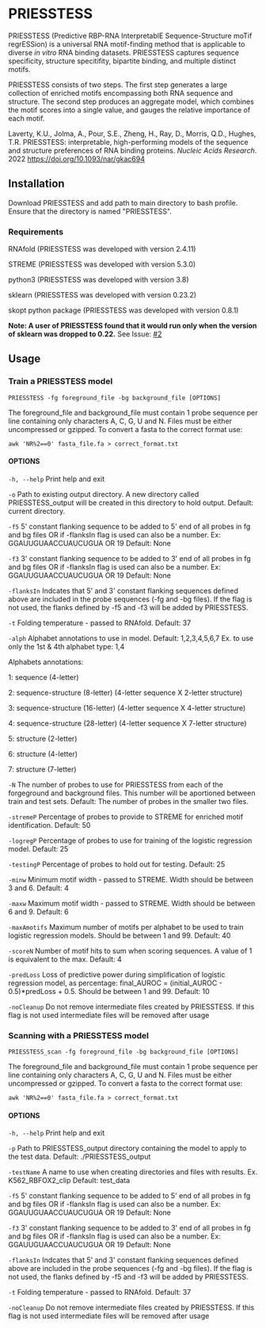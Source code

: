 # PRIESSTESS

PRIESSTESS (Predictive RBP-RNA InterpretablE Sequence-Structure moTif regrESSion) is a universal RNA motif-finding method that is applicable to diverse *in vitro* RNA binding datasets. PRIESSTESS captures sequence specificity, structure specitifity, bipartite binding, and multiple distinct motifs.

PRIESSTESS consists of two steps. The first step generates a large collection of enriched motifs encompassing both RNA sequence and structure. The second step produces an aggregate model, which combines the motif scores into a single value, and gauges the relative importance of each motif. 

Laverty, K.U., Jolma, A., Pour, S.E., Zheng, H., Ray, D., Morris, Q.D., Hughes, T.R. PRIESSTESS: interpretable, high-performing models of the sequence and structure preferences of RNA binding proteins. *Nucleic Acids Research*. 2022 https://doi.org/10.1093/nar/gkac694

## Installation

Download PRIESSTESS and add path to main directory to bash profile. Ensure that the directory is named "PRIESSTESS".

### Requirements

RNAfold (PRIESSTESS was developed with version  2.4.11)

STREME (PRIESSTESS was developed with version  5.3.0)

python3 (PRIESSTESS was developed with version 3.8)

sklearn (PRIESSTESS was developed with version 0.23.2)

skopt python package (PRIESSTESS was developed with version  0.8.1)

**Note: A user of PRIESSTESS found that it would run only when the version of sklearn was dropped to 0.22.** See Issue: [#2](/../../issues/2)

## Usage

### Train a PRIESSTESS model 

  `PRIESSTESS -fg foreground_file -bg background_file [OPTIONS]`

The foreground_file and background_file must contain 1 probe sequence per line containing only characters A, C, G, U and N. Files must be either uncompressed or gzipped. To convert a fasta to the correct format use:
  
  `awk 'NR%2==0' fasta_file.fa > correct_format.txt`

#### OPTIONS

  `-h, --help`  Print help and exit

  `-o`          Path to existing output directory. A new directory called PRIESSTESS_output will be created in this directory to hold output. Default: current directory.

  `-f5`         5' constant flanking sequence to be added to 5' end of all probes in fg and bg files OR if -flanksIn flag is used can also be a number. Ex: GGAUUGUAACCUAUCUGUA OR 19    Default: None

  `-f3`         3' constant flanking sequence to be added to 3' end of all probes in fg and bg files OR if -flanksIn flag is used can also be a number. Ex: GGAUUGUAACCUAUCUGUA OR 19    Default: None

  `-flanksIn`   Indcates that 5' and 3' constant flanking sequences defined above are included in the probe sequences (-fg and -bg files). If the flag is not used, the flanks defined by -f5 and -f3 will be added by PRIESSTESS.

  `-t`          Folding temperature - passed to RNAfold. Default: 37

  `-alph`       Alphabet annotations to use in model. Default: 1,2,3,4,5,6,7    Ex. to use only the 1st & 4th alphabet type: 1,4

Alphabets annotations:

1: sequence (4-letter)

2: sequence-structure (8-letter) (4-letter sequence X 2-letter structure)

3: sequence-structure (16-letter) (4-letter sequence X 4-letter structure)

4: sequence-structure (28-letter) (4-letter sequence X 7-letter structure)

5: structure (2-letter)

6: structure (4-letter)

7: structure (7-letter)

  `-N`          The number of probes to use for PRIESSTESS from each of the forgeground and background files. This number will be aportioned between train and test sets. Default: The number of probes in the smaller two files.

  `-stremeP`    Percentage of probes to provide to STREME for enriched motif identification. Default: 50

  `-logregP`    Percentage of probes to use for training of the logistic regression model. Default: 25

  `-testingP`   Percentage of probes to hold out for testing. Default: 25

  `-minw`       Minimum motif width - passed to STREME. Width should be between 3 and 6. Default: 4

  `-maxw`       Maximum motif width - passed to STREME. Width should be between 6 and 9. Default: 6

  `-maxAmotifs` Maximum number of motifs per alphabet to be used to train logistic regression models. Should be between 1 and 99. Default: 40

  `-scoreN`     Number of motif hits to sum when scoring sequences. A value of 1 is equivalent to the max. Default: 4

  `-predLoss`   Loss of predictive power during simplification of logistic regression model, as percentage: final_AUROC = (initial_AUROC - 0.5)\*predLoss + 0.5. Should be between 1 and 99. Default: 10

  `-noCleanup`  Do not remove intermediate files created by PRIESSTESS. If this flag is not used intermediate files will be removed after usage
  
### Scanning with a PRIESSTESS model 

  `PRIESSTESS_scan -fg foreground_file -bg background_file [OPTIONS]`

The foreground_file and background_file must contain 1 probe sequence per line containing only characters A, C, G, U and N. Files must be either uncompressed or gzipped. To convert a fasta to the correct format use:
  
  `awk 'NR%2==0' fasta_file.fa > correct_format.txt`

#### OPTIONS

  `-h, --help`  Print help and exit

  `-p`          Path to PRIESSTESS_output directory containing the model to apply to the test data. Default: ./PRIESSTESS_output
  
  `-testName`   A name to use when creating directories and files with results. Ex. K562_RBFOX2_clip    Default: test_data

  `-f5`         5' constant flanking sequence to be added to 5' end of all probes in fg and bg files OR if -flanksIn flag is used can also be a number. Ex: GGAUUGUAACCUAUCUGUA OR 19    Default: None

  `-f3`         3' constant flanking sequence to be added to 3' end of all probes in fg and bg files OR if -flanksIn flag is used can also be a number. Ex: GGAUUGUAACCUAUCUGUA OR 19    Default: None

  `-flanksIn`   Indcates that 5' and 3' constant flanking sequences defined above are included in the probe sequences (-fg and -bg files). If the flag is not used, the flanks defined by -f5 and -f3 will be added by PRIESSTESS.

  `-t`          Folding temperature - passed to RNAfold. Default: 37

  `-noCleanup`  Do not remove intermediate files created by PRIESSTESS. If this flag is not used intermediate files will be removed after usage

